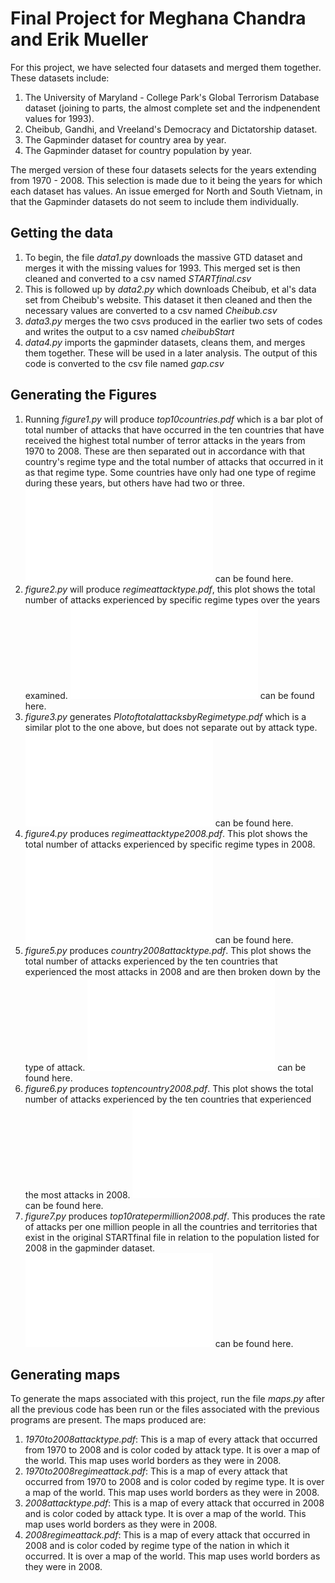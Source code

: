 # Final Project for Meghana Chandra and Erik Mueller
For this project, we have selected four datasets and merged them together.
These datasets include:
1. The University of Maryland - College Park's Global Terrorism Database dataset (joining to parts, the almost complete set and the indpenendent values for 1993).
2. Cheibub, Gandhi, and Vreeland's Democracy and Dictatorship dataset.
3. The Gapminder dataset for country area by year.
4. The Gapminder dataset for country population by year.

The merged version of these four datasets selects for the years extending from 1970 - 2008. This selection is made due to it being the years for which each dataset has values. An issue emerged for North and South Vietnam, in that the Gapminder datasets do not seem to include them individually.

## Getting the data
1. To begin, the file *data1.py* downloads the massive GTD dataset and merges it with the missing values for 1993. This merged set is then cleaned and converted to a csv named *STARTfinal.csv*
2. This is followed up by *data2.py* which downloads Cheibub, et al's data set from Cheibub's website. This dataset it then cleaned and then the necessary values are converted to a csv named *Cheibub.csv*
3. *data3.py* merges the two csvs produced in the earlier two sets of codes and writes the output to a csv named *cheibubStart*
4. *data4.py* imports the gapminder datasets, cleans them, and merges them together. These will be used in a later analysis. The output of this code is converted to the csv file named *gap.csv*

## Generating the Figures

1. Running *figure1.py* will produce *top10countries.pdf* which is a bar plot of total number of attacks that have occurred in the ten countries that have received the highest total number of terror attacks in the years from 1970 to 2008. These are then separated out in accordance with that country's regime type and the total number of attacks that occurred in it as that regime type. Some countries have only had one type of regime during these years, but others have had two or three.
![Figure 1](top10countries.pdf "Figure 1") can be found here.
2. *figure2.py* will produce *regimeattacktype.pdf*, this plot shows the total number of attacks experienced by specific regime types over the years examined. ![Figure 2](regimeattacktype.pdf "Figure 2") can be found here.
3. *figure3.py* generates *PlotoftotalattacksbyRegimetype.pdf* which is a similar plot to the one above, but does not separate out by attack type. ![Figure 3](PlotoftotalattacksbyRegimetype.pdf "Figure 3") can be found here.
4. *figure4.py* produces *regimeattacktype2008.pdf*. This plot shows the total number of attacks experienced by specific regime types in 2008. ![Figure 4](regimeattacktype2008.pdf "Figure 4") can be found here.
5. *figure5.py* produces *country2008attacktype.pdf*. This plot shows the total number of attacks experienced by the ten countries that experienced the most attacks in 2008 and are then broken down by the type of attack. ![Figure 5](country2008attacktype.pdf "Figure 5") can be found here.
6. *figure6.py* produces *toptencountry2008.pdf*. This plot shows the total number of attacks experienced by the ten countries that experienced the most attacks in 2008. ![Figure 6](toptencountry2008.pdf "Figure 6") can be found here.
7. *figure7.py* produces *top10ratepermillion2008.pdf*. This produces the rate of attacks per one million people in all the countries and territories that exist in the original STARTfinal file in relation to the population listed for 2008 in the gapminder dataset.  ![Figure 7](top10ratepermillion2008.pdf "Figure 7") can be found here.

## Generating maps
To generate the maps associated with this project, run the file *maps.py* after all the previous code has been run or the files associated with the previous programs are present. The maps produced are:
1. *1970to2008attacktype.pdf*: This is a map of every attack that occurred from 1970 to 2008 and is color coded by attack type. It is over a map of the world. This map uses world borders as they were in 2008.
2. *1970to2008regimeattack.pdf*: This is a map of every attack that occurred from 1970 to 2008 and is color coded by regime type. It is over a map of the world. This map uses world borders as they were in 2008.
3. *2008attacktype.pdf*: This is a map of every attack that occurred in 2008 and is color coded by attack type. It is over a map of the world. This map uses world borders as they were in 2008.
4. *2008regimeattack.pdf*: This is a map of every attack that occurred in 2008 and is color coded by regime type of the nation in which it occurred. It is over a map of the world. This map uses world borders as they were in 2008.